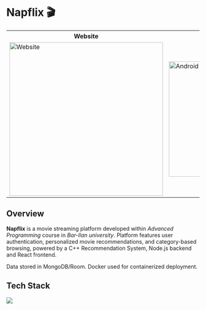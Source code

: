 # Napflix 🎬

<table>
  <tr>
    <th>Website</th>
    <th>Android App</th>
  </tr>
  <tr>
    <td>
      <img src="preview-images/website-preview.gif" alt="Website" width="400"/>
    </td>
    <td>
      <img src="preview-images/android-app-preview.png" alt="Android App" height="300"/>
    </td>
  </tr>
</table>

## Overview
**Napflix** is a movie streaming platform developed within *Advanced Programming* course in *Bar-Ilan university*. Platform features user authentication, personalized movie recommendations, and category-based browsing, powered by a C++ Recommendation System, Node.js backend and React frontend.

Data stored in MongoDB/Room. Docker used for containerized deployment.


## Tech Stack
[![](https://skillicons.dev/icons?i=react,androidstudio,nodejs,cpp,java)]()
